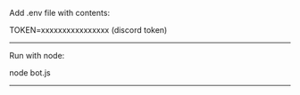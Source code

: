Add .env file with contents:

TOKEN=xxxxxxxxxxxxxxxx (discord token)

---------------------------------------------

Run with node:

node bot.js

---------------------------------------------